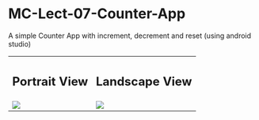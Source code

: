 # MC-Lect-07-Counter-App
A simple Counter App with increment, decrement and reset (using android studio)

<table> 
  <tr>
    <td> <h2>Portrait View</h2> </td>
    <td> <h2>Landscape View</h2> </td>
  </tr>
  <tr>
    <td>
      <img src="https://user-images.githubusercontent.com/79749919/185798895-070ce3a4-f6f6-4547-ae41-dfdaf3d4aeb9.png">
    </td>
    <td>
      <img src="https://user-images.githubusercontent.com/79749919/185799621-f4271038-5928-45a3-9eb1-82a380b83480.png">
    </td>
  </tr>
</table>

